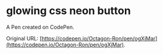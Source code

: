 # glowing css neon button

A Pen created on CodePen.

Original URL: [https://codepen.io/Octagon-Ron/pen/ogXjMar](https://codepen.io/Octagon-Ron/pen/ogXjMar).

